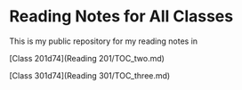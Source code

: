 # Reading Notes for All Classes
This is my public repository for my reading notes in 

[Class 201d74](Reading 201/TOC_two.md)

[Class 301d74](Reading 301/TOC_three.md)